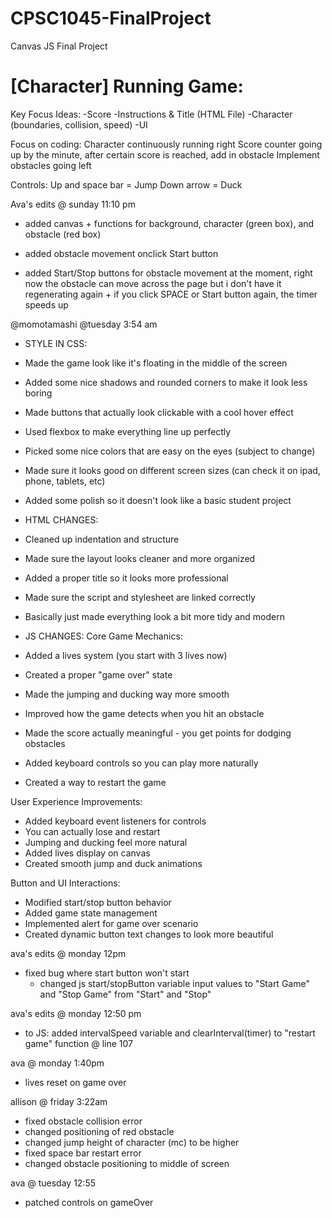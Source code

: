 # CPSC1045-FinalProject
Canvas JS Final Project


# [Character] Running Game:

Key Focus Ideas: 
-Score
-Instructions & Title (HTML File)
-Character (boundaries, collision, speed)
-UI

Focus on coding:
Character continuously running right
Score counter going up by the minute, after certain score is reached, add in obstacle
Implement obstacles going left

Controls:
Up and space bar = Jump
Down arrow = Duck 

Ava's edits @ sunday 11:10 pm
- added canvas + functions for background, character (green box), and obstacle (red box)

- added obstacle movement onclick Start button

- added Start/Stop buttons for obstacle movement at the moment, right now the obstacle can move across the page but i don't have it regenerating again + if you click SPACE or Start
button again, the timer speeds up




@momotamashi @tuesday 3:54 am
- STYLE IN CSS:
- Made the game look like it's floating in the middle of the screen
- Added some nice shadows and rounded corners to make it look less boring
- Made buttons that actually look clickable with a cool hover effect
- Used flexbox to make everything line up perfectly
- Picked some nice colors that are easy on the eyes (subject to change)
- Made sure it looks good on different screen sizes (can check it on ipad, phone, tablets, etc)
- Added some polish so it doesn't look like a basic student project


- HTML CHANGES:
- Cleaned up indentation and structure
- Made sure the layout looks cleaner and more organized
- Added a proper title so it looks more professional
- Made sure the script and stylesheet are linked correctly
- Basically just made everything look a bit more tidy and modern


- JS CHANGES:
Core Game Mechanics:
- Added a lives system (you start with 3 lives now)
- Created a proper "game over" state
- Made the jumping and ducking way more smooth
- Improved how the game detects when you hit an obstacle
- Made the score actually meaningful - you get points for dodging obstacles
- Added keyboard controls so you can play more naturally
- Created a way to restart the game

User Experience Improvements:
- Added keyboard event listeners for controls
- You can actually lose and restart
- Jumping and ducking feel more natural
- Added lives display on canvas
- Created smooth jump and duck animations

Button and UI Interactions:
- Modified start/stop button behavior
- Added game state management
- Implemented alert for game over scenario
- Created dynamic button text changes to look more beautiful

ava's edits @ monday 12pm
- fixed bug where start button won't start
    - changed js start/stopButton variable input values to "Start Game" and "Stop Game" from "Start" and "Stop"

ava's edits @ monday 12:50 pm
- to JS: added intervalSpeed variable and clearInterval(timer) to "restart game" function @ line 107

ava @ monday 1:40pm
- lives reset on game over

allison @ friday 3:22am
- fixed obstacle collision error
- changed positioning of red obstacle
- changed jump height of character (mc) to be higher
- fixed space bar restart error
- changed obstacle positioning to middle of screen

ava @ tuesday 12:55
- patched controls on gameOver